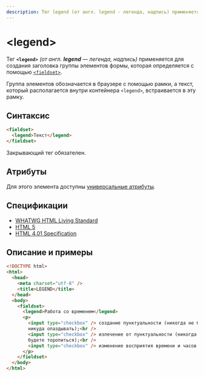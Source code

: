 ```yaml
---
description: Тег legend (от англ. legend - легенда, надпись) применяется для создания заголовка группы элементов формы, которая определяется с помощью fieldset
---
```


# &lt;legend&gt;

Тег **`<legend>`** _(от англ. **legend** — легенда, надпись)_ применяется для создания заголовка группы элементов формы, которая определяется с помощью [`<fieldset>`](fieldset.md).

Группа элементов обозначается в браузере с помощью рамки, а текст, который располагается внутри контейнера `<legend>`, встраивается в эту рамку.

## Синтаксис

```html
<fieldset>
  <legend>Текст</legend>
</fieldset>
```

Закрывающий тег обязателен.

## Атрибуты

Для этого элемента доступны [универсальные атрибуты](uni-attr.md).

## Спецификации

- [WHATWG HTML Living Standard](https://html.spec.whatwg.org/multipage/forms.html#the-label-element)
- [HTML 5](http://www.w3.org/TR/html5/forms.html#the-label-element)
- [HTML 4.01 Specification](http://www.w3.org/TR/html401/interact/forms.html#h-17.9.1)

## Описание и примеры

```html
<!DOCTYPE html>
<html>
  <head>
    <meta charset="utf-8" />
    <title>LEGEND</title>
  </head>
  <body>
    <fieldset>
      <legend>Работа со временем</legend>
      <p>
        <input type="checkbox" /> создание пунктуальности (никогда не будете
        никуда опаздывать);<br />
        <input type="checkbox" /> излечение от пунктуальности (никогда никуда не
        будете торопиться);<br />
        <input type="checkbox" /> изменение восприятия времени и часов.
      </p>
    </fieldset>
  </body>
</html>
```
